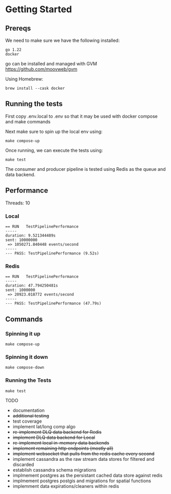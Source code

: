 # Getting Started

## Prereqs

We need to make sure we have the following installed:
```
go 1.22
docker
```

go can be installed and managed with GVM https://github.com/moovweb/gvm

Using Homebrew:

```
brew install --cask docker
```

## Running the tests

First copy .env.local to .env so that it may be used with docker compose and make commands

Next make sure to spin up the local env using:
```
make compose-up
```

Once running, we can execute the tests using:
```
make test
```

The consumer and producer pipeline is tested using Redis as the queue and data backend.

## Performance

Threads: 10

### Local
```
== RUN   TestPipelinePerformance
-----
duration: 9.521344489s
sent: 10000000
 => 1050271.840448 events/second
-----
--- PASS: TestPipelinePerformance (9.52s)

```
### Redis
```
== RUN   TestPipelinePerformance
-----
duration: 47.794250481s
sent: 1000000
 => 20923.018772 events/second
-----
--- PASS: TestPipelinePerformance (47.79s)
```

## Commands

### Spinning it up
```
make compose-up
```

### Spinning it down
```
make compose-down
```

### Running the Tests
```
make test
```

<!-- ### Create A Migration -->
<!-- ``` -->
<!-- make migrate-create n=name -->
<!-- ``` -->

<!-- #### Example -->
<!-- ``` -->
<!-- make migrate-create name=events -->
<!-- ``` -->

<!-- ### Manually Migrating Up -->
<!-- ``` -->
<!-- make migrate-up -->
<!-- ``` -->
<!-- *note: this will migrate to the latest -->

<!-- ### Manually Migrating Down -->
<!-- ``` -->
<!-- make migrate-down -->
<!-- ``` -->
<!-- *note: this will migrate down one step, n=1 -->

<!-- ### Manualy Forcing a Migration -->
<!-- ``` -->
<!-- make migrate-force v=$(v) -->
<!-- ``` -->

<!-- #### Example -->
<!-- ``` -->
<!-- make migrate-force v=2 -->
<!-- ``` -->


TODO
* documentation
* ~~additional testing~~
* test coverage
* implement lat/long comp algo
* ~~re-implement DLQ data backend for Redis~~
* ~~implement DLQ data backend for Local~~
* ~~re-implement local in-memory data backends~~
* ~~implement remaining http endpoints (mostly all)~~
* ~~implement websocket that pulls from the redis cache every second~~
* implement cassandra as the raw stream data stores for filtered and discarded
* establish cassandra schema migrations
* implmement postgres as the persistant cached data store against redis
* implmement postgres postgis and migrations for spatial functions
* implemment data expirations/cleaners within redis
